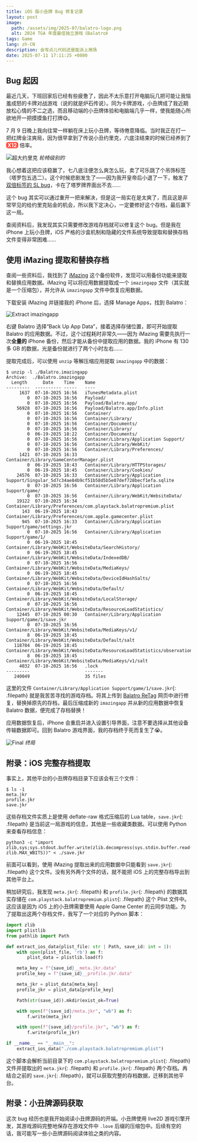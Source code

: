 ```yaml
---
title: iOS 版小丑牌 Bug 修复记录
layout: post
image:
  path: /assets/img/2025-07/balatro-logo.png
  alt: 2024 TGA 年度最佳独立游戏《Balatro》
tags: Game
lang: zh-CN
description: 会写点儿代码还是能派上用场
date: 2025-07-11 17:11:25 +0800
---
```


## Bug 起因

最近几天，下班回家后已经有些疲惫了，因此不太乐意打开电脑玩几把可能让我恼羞成怒的卡牌对战游戏（说的就是炉石传说）。同为卡牌游戏，小丑牌成了我近期放松心情的不二之选，而且移动端的小丑牌体验和电脑端几乎一样，使我能随心所欲地开一把摸摸鱼打打牌😋。

7 月 9 日晚上我向往常一样躺在床上玩小丑牌，等待倦意降临。当时我正在打一把红牌金注爽局，因为很早拿到了传说小丑约里克，六底注结束的时候已经养到了 <span class="hl-xmult">X12</span> 倍率。

![超大约里克](/assets/img/2025-07/huge-Yorick.jpg)
_轮椅级别的_

我心想着这把应该稳赢了，七八底注便怎么爽怎么玩，卖了可乐跳了个吊饰标签（塔罗包五选二）。这个时候悲剧发生了——因为我开皇帝后小退了一下，触发了[双倍标签的 SL bug][double-tag-bug]，卡在了塔罗牌界面出不去……

这个 bug 其实可以通过重开一把来解决，但是这一局实在是太爽了，而且这是非常罕见的给约里克贴金的机会，所以我下定决心，一定要修好这个存档，最后赢下这一局。

查阅资料后，我发现其实只需要修改游戏存档就可以修复这个 bug。但是我在 iPhone 上玩小丑牌，iOS 严格的沙盒机制和隐藏的文件系统导致提取和替换存档文件变得非常困难……

## 使用 iMazing 提取和替换存档

查阅一些资料后，我找到了 [iMazing][imazing] 这个备份软件，发现可以用备份功能来提取和替换应用数据。iMazing 可以将应用数据提取成一个 `imazingapp` 文件（其实就是一个压缩包），并允许从 `imazingapp` 文件中恢复应用数据。

下载安装 iMazing 并链接我的 iPhone 后，选择 Manage Apps，找到 Balatro：

![Extract imazingapp](/assets/img/2025-07/extract-imazingapp.png)

右键 Balatro 选择“Back Up App Data”，接着选择存储位置，即可开始提取 Balatro 的应用数据。不过，这个过程耗时非常久——因为 iMazing 需要先执行一次**全量的** iPhone 备份，然后才能从备份中提取应用的数据。我的 iPhone 有 130 多 GB 的数据，光是备份就进行了两个小时左右……

提取完成后，可以使用 `unzip` 等解压缩应用提取 `imazingapp` 中的数据：

``` console
$ unzip -l ./Balatro.imazingapp
Archive:  ./Balatro.imazingapp
  Length      Date    Time    Name
---------  ---------- -----   ----
     1637  07-10-2025 16:56   iTunesMetadata.plist
        0  07-10-2025 16:56   Payload/
        0  07-10-2025 16:56   Payload/Balatro.app/
    56928  07-10-2025 16:56   Payload/Balatro.app/Info.plist
        0  07-10-2025 16:56   Container/
        0  07-10-2025 16:56   Container/Library/
        0  07-10-2025 16:56   Container/Documents/
        0  07-10-2025 16:56   Container/Library/
        0  06-19-2025 18:22   Container/Documents/
        0  07-10-2025 16:56   Container/Library/Application Support/
        0  07-10-2025 16:56   Container/Library/WebKit/
        0  07-10-2025 16:56   Container/Library/Preferences/
     1421  07-10-2025 16:33   Container/Library/GameCenterManager.plist
        0  06-19-2025 18:43   Container/Library/HTTPStorages/
        0  06-19-2025 18:45   Container/Library/Cookies/
    24576  07-10-2025 16:33   Container/Library/Application Support/Singular_5d7c34ae84b9cf51b58d5b5e07def728becf1efa.sqlite
        0  07-10-2025 16:56   Container/Library/Application Support/game/
        0  07-10-2025 16:56   Container/Library/WebKit/WebsiteData/
    19122  07-10-2025 16:34   Container/Library/Preferences/com.playstack.balatropremium.plist
      143  06-19-2025 18:43   Container/Library/Preferences/com.apple.gamecenter.plist
      945  07-10-2025 16:33   Container/Library/Application Support/game/settings.jkr
        0  07-10-2025 16:56   Container/Library/Application Support/game/1/
        0  06-19-2025 18:45   Container/Library/WebKit/WebsiteData/SearchHistory/
        0  06-19-2025 18:45   Container/Library/WebKit/WebsiteData/IndexedDB/
        0  07-10-2025 16:56   Container/Library/WebKit/WebsiteData/MediaKeys/
        0  06-19-2025 18:45   Container/Library/WebKit/WebsiteData/DeviceIdHashSalts/
        0  07-10-2025 16:56   Container/Library/WebKit/WebsiteData/Default/
        0  06-19-2025 18:45   Container/Library/WebKit/WebsiteData/LocalStorage/
        0  07-10-2025 16:56   Container/Library/WebKit/WebsiteData/ResourceLoadStatistics/
    12445  07-10-2025 00:30   Container/Library/Application Support/game/1/save.jkr
        0  07-10-2025 16:56   Container/Library/WebKit/WebsiteData/MediaKeys/v1/
        8  06-19-2025 18:45   Container/Library/WebKit/WebsiteData/Default/salt
   118784  06-19-2025 18:45   Container/Library/WebKit/WebsiteData/ResourceLoadStatistics/observations.db
        8  06-19-2025 18:45   Container/Library/WebKit/WebsiteData/MediaKeys/v1/salt
     4032  07-10-2025 16:56   .lock
---------                     -------
   240049                     35 files
```

这里的文件 `Container/Library/Application Support/game/1/save.jkr`{: .filepath} 就是我苦苦寻找的游戏存档。将其上传到 [Balatro ReTag][balatro retag] 网页中进行修复，替换掉原先的存档，最后压缩成新的 `imazingapp` 并从新的应用数据中恢复 Balatro 数据，便完成了存档替换！

应用数据恢复后，iPhone 会重启并进入设置引导界面，注意不要选择从其他设备传输数据即可。回到 Balatro 游戏界面，我的存档终于死而复生了😭。

![Final](/assets/img/2025-07/final-Yorick.jpg)
_终局_

## 附录：iOS 完整存档提取

事实上，其他平台的小丑牌存档目录下应该会有三个文件：

``` console
$ ls -1
meta.jkr
profile.jkr
save.jkr
```

这些存档文件实质上是使用 deflate-raw 格式压缩后的 Lua table，`save.jkr`{: .filepath} 是当前这一局游戏的信息，其他是一些收藏类数据。可以使用 Python 来查看存档信息：

``` shell
python3 -c "import zlib,sys;sys.stdout.buffer.write(zlib.decompress(sys.stdin.buffer.read(),-zlib.MAX_WBITS))" < ./save.jkr
```

前面可以看到，使用 iMazing 提取出来的应用数据中只能看到 `save.jkr`{: .filepath} 这个文件。没有另外两个文件的话，就不能把 iOS 上的完整存档导出到其他平台上。

稍加研究后，我发现 `meta.jkr`{: .filepath} 和 `profile.jkr`{: .filepath} 的数据其实存储在 `com.playstack.balatropremium.plist`{: .filepath} 这个 Plist 文件中。这应该是因为 iOS 上的小丑牌需要使用 Apple Game Center 的云同步功能。为了提取出这两个存档文件，我写了一个对应的 Python 脚本：

``` python
import zlib
import plistlib
from pathlib import Path

def extract_ios_data(plist_file: str | Path, save_id: int = 1):
    with open(plist_file, 'rb') as f:
        plist_data = plistlib.load(f)

    meta_key = f"{save_id}__meta.jkr.data"
    profile_key = f"{save_id}__profile.jkr.data"

    meta_jkr = plist_data[meta_key]
    profile_jkr = plist_data[profile_key]

    Path(str(save_id)).mkdir(exist_ok=True)

    with open(f"{save_id}/meta.jkr", "wb") as f:
        f.write(meta_jkr)

    with open(f"{save_id}/profile.jkr", "wb") as f:
        f.write(profile_jkr)

if __name__ == "__main__":
    extract_ios_data("./com.playstack.balatropremium.plist")
```

这个脚本会解析当前目录下的 `com.playstack.balatropremium.plist`{: .filepath} 文件并提取出的 `meta.jkr`{: .filepath} 和 `profile.jkr`{: .filepath} 两个存档。再结合之前的 `save.jkr`{: .filepath}，就可以获取完整的存档数据，迁移到其他平台。

## 附录：小丑牌源码获取

这次 bug 经历也是我开始阅读小丑牌源码的开端。小丑牌使用 live2D 游戏引擎开发，其游戏源码完整地保存在游戏文件中 `.love` 后缀的压缩包中。后续有空的话，我可能写一些小丑牌源码阅读体验之类的内容。

[double-tag-bug]: https://www.bilibili.com/opus/1023043166767415319?from=search
[iMazing]: https://imazing.com/
[Balatro ReTag]: https://larswijn.github.io/BalatroReTag/

<style>
.hl-xmult {
    color: #fff;
    background-color: #ff4c40;
    border-radius: 0.4em;
    padding: 0 0.4ch;
    font-weight: bold;
}
<style>

